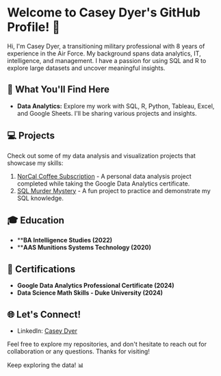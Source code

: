 # Welcome to Casey Dyer's GitHub Profile! 👋

Hi, I'm Casey Dyer, a transitioning military professional with 8 years of experience in the Air Force. My background spans data analytics, IT, intelligence, and management. I have a passion for using SQL and R to explore large datasets and uncover meaningful insights. 

## 📂 What You'll Find Here

- **Data Analytics:** Explore my work with SQL, R, Python, Tableau, Excel, and Google Sheets. I'll be sharing various projects and insights.

## 💻 Projects

Check out some of my data analysis and visualization projects that showcase my skills:

1. [NorCal Coffee Subscription](https://github.com/caseydyer8/NorCal-Coffee-Subscription) - A personal data analysis project completed while taking the Google Data Analytics certificate.
2. [SQL Murder Mystery](https://github.com/caseydyer8/SQL-Murder-Mystery/issues) - A fun project to practice and demonstrate my SQL knowledge.

## 🎓 Education

- ****BA Intelligence Studies (2022)**
- ****AAS Munitions Systems Technology (2020)**

## 📜 Certifications

- **Google Data Analytics Professional Certificate (2024)**
- **Data Science Math Skills - Duke University (2024)**

## 🌐 Let's Connect!

- LinkedIn: [Casey Dyer](https://www.linkedin.com/in/cjdyer)
  

Feel free to explore my repositories, and don't hesitate to reach out for collaboration or any questions. Thanks for visiting!

Keep exploring the data! 📊
